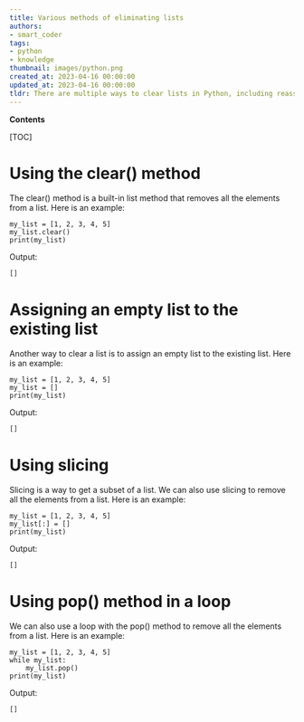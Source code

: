 ```yaml
---
title: Various methods of eliminating lists
authors:
- smart_coder
tags:
- python
- knowledge
thumbnail: images/python.png
created_at: 2023-04-16 00:00:00
updated_at: 2023-04-16 00:00:00
tldr: There are multiple ways to clear lists in Python, including reassignment, using the clear() method, and using slice assignment to remove all elements.
---
```


**Contents**

[TOC]

# Using the clear() method

The clear() method is a built-in list method that removes all the elements from a list. Here is an example:

```
my_list = [1, 2, 3, 4, 5]
my_list.clear()
print(my_list)
```

Output:

```
[]
```

# Assigning an empty list to the existing list

Another way to clear a list is to assign an empty list to the existing list. Here is an example:

```
my_list = [1, 2, 3, 4, 5]
my_list = []
print(my_list)
```

Output:

```
[]
```

# Using slicing

Slicing is a way to get a subset of a list. We can also use slicing to remove all the elements from a list. Here is an example:

```
my_list = [1, 2, 3, 4, 5]
my_list[:] = []
print(my_list)
```

Output:

```
[]
```

# Using pop() method in a loop

We can also use a loop with the pop() method to remove all the elements from a list. Here is an example:

```
my_list = [1, 2, 3, 4, 5]
while my_list:
    my_list.pop()
print(my_list)
```

Output:

```
[]
```

